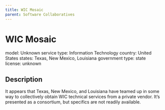 ```yaml
---
title: WIC Mosaic
parent: Software Collaboratives
---
```


# WIC Mosaic

model: Unknown
service type: Information Technology
country: United States
states: Texas, New Mexico, Louisiana
government type: state
license: unknown

## Description
It appears that Texas, New Mexico, and Louisiana have teamed up in some way to collectively obtain WIC technical services from a private vendor. It’s presented as a consortium, but specifics are not readily available.
